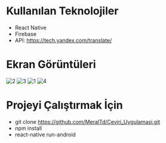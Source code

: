 # Kullanılan Teknolojiler
 - React Native
 - Firebase
 - API: https://tech.yandex.com/translate/

# Ekran Görüntüleri
![2](https://user-images.githubusercontent.com/26633192/80220492-97c30b80-864c-11ea-8973-7b577b48fe8a.PNG)
![3](https://user-images.githubusercontent.com/26633192/80220508-9c87bf80-864c-11ea-9b4f-d06969ec08f4.PNG)
![1](https://user-images.githubusercontent.com/26633192/80220740-f8eadf00-864c-11ea-8989-b9ac10d3c5e6.PNG)
![4](https://user-images.githubusercontent.com/26633192/80220750-fdaf9300-864c-11ea-8e2a-56652f73937a.PNG)

# Projeyi Çalıştırmak İçin
- git clone https://github.com/MeralTd/Ceviri_Uygulamasi.git
- npm install
- react-native run-android

